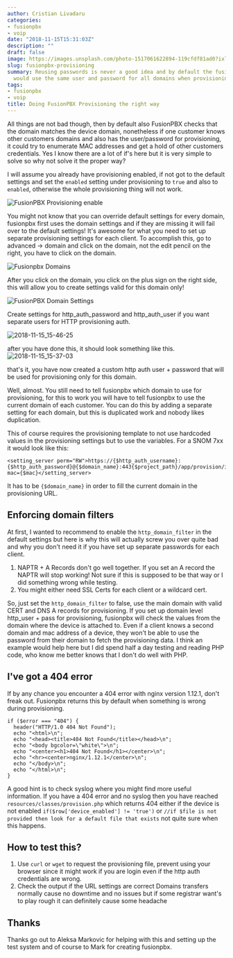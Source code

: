 ```yaml
---
author: Cristian Livadaru
categories:
- fusionpbx
- voip
date: "2018-11-15T15:31:03Z"
description: ""
draft: false
image: https://images.unsplash.com/photo-1517061622894-119cfdf81ad0?ixlib=rb-0.3.5&q=80&fm=jpg&crop=entropy&cs=tinysrgb&w=1080&fit=max&ixid=eyJhcHBfaWQiOjExNzczfQ&s=ea1c7284572df22fbb3f735fcc6ad1ae
slug: fusionpbx-provisioning
summary: Reusing passwords is never a good idea and by default the fusionpbx setup
  would use the same user and password for all domains when provisioning.
tags:
- fusionpbx
- voip
title: Doing FusionPBX Provisioning the right way
---
```



All things are not bad though, then by default also FusionPBX checks that the domain matches the device domain, nonetheless if one customer knows other customers domains and also has the user/password for provisioning, it could try to enumerate MAC addresses and get a hold of other customers credentials.
Yes I know there are a lot of if's here but it is very simple to solve so why not solve it the proper way?

I will assume you already have provisioning enabled, if not got to the default settings and set the `enabled` setting under provisioning to `true` and also to `enabled`, otherwise the whole provisioning thing will not work.

![FusionPBX Provisioning enable](__GHOST_URL__/content/images/2018/11/2018-11-15_14-29-55.png)

You might not know that you can override default settings for every domain, fusionpbx first uses the domain settings and if they are missing it will fail over to the default settings! It's awesome for what you need to set up separate provisioning settings for each client. 
To accomplish this, go to advanced -> domain and click on the domain, not the edit pencil on the right, you have to click on the domain.

![Fusionpbx Domains](__GHOST_URL__/content/images/2018/11/2018-11-15_15-30-34.png)

After you click on the domain, you click on the plus sign on the right side, this will allow you to create settings valid for this domain only!

![FusionPBX Domain Settings](__GHOST_URL__/content/images/2018/11/2018-11-15_15-45-39.png)

Create settings for http_auth_password and http_auth_user if you want separate users for HTTP provisioning auth. 

![2018-11-15_15-46-25](__GHOST_URL__/content/images/2018/11/2018-11-15_15-46-25.png)

after you have done this, it should look something like this.
![2018-11-15_15-37-03](__GHOST_URL__/content/images/2018/11/2018-11-15_15-37-03.png)

that's it, you have now created a custom http auth user + password that will be used for provisioning only for this domain.

Well, almost. You still need to tell fusionpbx which domain to use for provisioning, for this to work you will have to tell fusionpbx to use the current domain of each customer. You can do this by adding a separate setting for each domain, but this is duplicated work and nobody likes duplication. 

This of course requires the provisioning template to not use hardcoded values in the provisioning settings but to use the variables. For a SNOM 7xx it would look like this: 

```
<setting_server perm="RW">https://{$http_auth_username}:{$http_auth_password}@{$domain_name}:443{$project_path}/app/provision/index.php?mac={$mac}</setting_server>
```

It has to be `{$domain_name}` in order to fill the current domain in the provisioning URL.

## Enforcing domain filters
At first, I wanted to recommend to enable the `http_domain_filter` in the default settings but here is why this will actually screw you over quite bad and why you don't need it if you have set up separate passwords for each client. 

1. NAPTR + A Records don't go well together. If you set an A record the NAPTR will stop working! Not sure if this is supposed to be that way or I did something wrong while testing.
2. You might either need SSL Certs for each client or a wildcard cert.

So, just set the `http_domain_filter` to false, use the main domain with valid CERT and DNS A records for provisioning.
If you set up domain level http_user + pass for provisioning, fusionpbx will check the values from the domain where the device is attached to. Even if a client knows a second domain and mac address of a device, they won't be able to use the password from their domain to fetch the provisioning data. 
I think an example would help here but I did spend half a day testing and reading PHP code, who know me better knows that I don't do well with PHP.

## I've got a 404 error

If by any chance you encounter a 404 error with nginx version 1.12.1, don't freak out. Fusionpbx returns this by default when something is wrong during provisioning. 

```
if ($error === "404") {
  header("HTTP/1.0 404 Not Found");
  echo "<html>\n";
  echo "<head><title>404 Not Found</title></head>\n";
  echo "<body bgcolor=\"white\">\n";
  echo "<center><h1>404 Not Found</h1></center>\n";
  echo "<hr><center>nginx/1.12.1</center>\n";
  echo "</body>\n";
  echo "</html>\n";
}
```

A good hint is to check syslog where you might find more useful information.
If you have a 404 error and no syslog then you have reached `resources/classes/provision.php` which returns 404 either if the device is not enabled `if($row['device_enabled'] != 'true')`  or `//if $file is not provided then look for a default file that exists` not quite sure when this happens.

## How to test this?

1. Use `curl` or `wget` to request the provisioning file, prevent using your browser since it might work if you are login even if the http auth credentials are wrong.
2. Check the output if the URL settings are correct
Domains transfers normally cause no downtime and no issues but if some registrar want's to play rough it can definitely cause some headache

## Thanks
Thanks go out to Aleksa Markovic for helping with this and setting up the test system and of course to Mark for creating fusionpbx.

